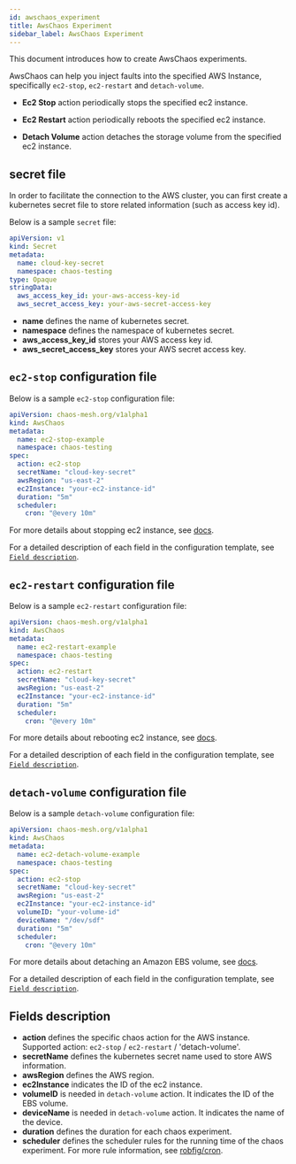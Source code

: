 ```yaml
---
id: awschaos_experiment
title: AwsChaos Experiment
sidebar_label: AwsChaos Experiment
---
```


This document introduces how to create AwsChaos experiments.

AwsChaos can help you inject faults into the specified AWS Instance, specifically `ec2-stop`, `ec2-restart` and `detach-volume`.

- **Ec2 Stop** action periodically stops the specified ec2 instance.

- **Ec2 Restart** action periodically reboots the specified ec2 instance.

- **Detach Volume** action detaches the storage volume from the specified ec2 instance.

## secret file

In order to facilitate the connection to the AWS cluster, you can first create a kubernetes secret file to store related information (such as access key id).

Below is a sample `secret` file:

```yaml
apiVersion: v1
kind: Secret
metadata:
  name: cloud-key-secret
  namespace: chaos-testing
type: Opaque
stringData:
  aws_access_key_id: your-aws-access-key-id
  aws_secret_access_key: your-aws-secret-access-key
```

- **name** defines the name of kubernetes secret.
- **namespace** defines the namespace of kubernetes secret.
- **aws_access_key_id** stores your AWS access key id.
- **aws_secret_access_key** stores your AWS secret access key.

## `ec2-stop` configuration file

Below is a sample `ec2-stop` configuration file:

```yaml
apiVersion: chaos-mesh.org/v1alpha1
kind: AwsChaos
metadata:
  name: ec2-stop-example
  namespace: chaos-testing
spec:
  action: ec2-stop
  secretName: "cloud-key-secret"
  awsRegion: "us-east-2"
  ec2Instance: "your-ec2-instance-id"
  duration: "5m"
  scheduler:
    cron: "@every 10m"
```

For more details about stopping ec2 instance, see [docs](https://docs.aws.amazon.com/AWSEC2/latest/UserGuide/Stop_Start.html).

For a detailed description of each field in the configuration template, see [`Field description`](#fields-description).

## `ec2-restart` configuration file

Below is a sample `ec2-restart` configuration file:

```yaml
apiVersion: chaos-mesh.org/v1alpha1
kind: AwsChaos
metadata:
  name: ec2-restart-example
  namespace: chaos-testing
spec:
  action: ec2-restart
  secretName: "cloud-key-secret"
  awsRegion: "us-east-2"
  ec2Instance: "your-ec2-instance-id"
  duration: "5m"
  scheduler:
    cron: "@every 10m"
```

For more details about rebooting ec2 instance, see [docs](https://docs.aws.amazon.com/AWSEC2/latest/UserGuide/ec2-instance-reboot.html).

For a detailed description of each field in the configuration template, see [`Field description`](#fields-description).

## `detach-volume` configuration file

Below is a sample `detach-volume` configuration file:

```yaml
apiVersion: chaos-mesh.org/v1alpha1
kind: AwsChaos
metadata:
  name: ec2-detach-volume-example
  namespace: chaos-testing
spec:
  action: ec2-stop
  secretName: "cloud-key-secret"
  awsRegion: "us-east-2"
  ec2Instance: "your-ec2-instance-id"
  volumeID: "your-volume-id"
  deviceName: "/dev/sdf"
  duration: "5m"
  scheduler:
    cron: "@every 10m"
```

For more details about detaching an Amazon EBS volume, see [docs](https://docs.aws.amazon.com/AWSEC2/latest/UserGuide/ebs-detaching-volume.html).

For a detailed description of each field in the configuration template, see [`Field description`](#fields-description).

## Fields description

- **action** defines the specific chaos action for the AWS instance. Supported action: `ec2-stop` / `ec2-restart` / 'detach-volume'.
- **secretName** defines the kubernetes secret name used to store AWS information.
- **awsRegion** defines the AWS region.
- **ec2Instance** indicates the ID of the ec2 instance.
- **volumeID** is needed in `detach-volume` action. It indicates the ID of the EBS volume.
- **deviceName** is needed in `detach-volume` action. It indicates the name of the device.
- **duration** defines the duration for each chaos experiment.
- **scheduler** defines the scheduler rules for the running time of the chaos experiment. For more rule information, see [robfig/cron](https://godoc.org/github.com/robfig/cron).
